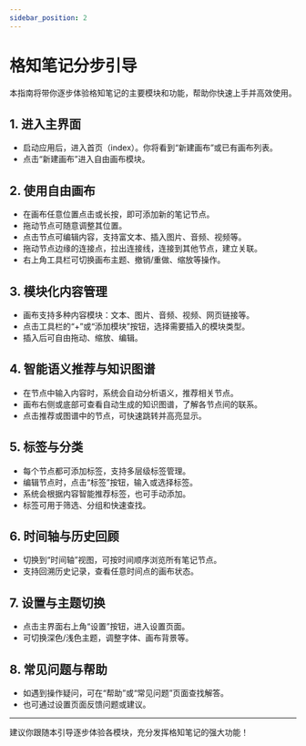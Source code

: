```yaml
---
sidebar_position: 2
---
```


# 格知笔记分步引导

本指南将带你逐步体验格知笔记的主要模块和功能，帮助你快速上手并高效使用。

## 1. 进入主界面
- 启动应用后，进入首页（index）。你将看到“新建画布”或已有画布列表。
- 点击“新建画布”进入自由画布模块。

## 2. 使用自由画布
- 在画布任意位置点击或长按，即可添加新的笔记节点。
- 拖动节点可随意调整其位置。
- 点击节点可编辑内容，支持富文本、插入图片、音频、视频等。
- 拖动节点边缘的连接点，拉出连接线，连接到其他节点，建立关联。
- 右上角工具栏可切换画布主题、撤销/重做、缩放等操作。

## 3. 模块化内容管理
- 画布支持多种内容模块：文本、图片、音频、视频、网页链接等。
- 点击工具栏的“+”或“添加模块”按钮，选择需要插入的模块类型。
- 插入后可自由拖动、缩放、编辑。

## 4. 智能语义推荐与知识图谱
- 在节点中输入内容时，系统会自动分析语义，推荐相关节点。
- 画布右侧或底部可查看自动生成的知识图谱，了解各节点间的联系。
- 点击推荐或图谱中的节点，可快速跳转并高亮显示。

## 5. 标签与分类
- 每个节点都可添加标签，支持多层级标签管理。
- 编辑节点时，点击“标签”按钮，输入或选择标签。
- 系统会根据内容智能推荐标签，也可手动添加。
- 标签可用于筛选、分组和快速查找。

## 6. 时间轴与历史回顾
- 切换到“时间轴”视图，可按时间顺序浏览所有笔记节点。
- 支持回溯历史记录，查看任意时间点的画布状态。

## 7. 设置与主题切换
- 点击主界面右上角“设置”按钮，进入设置页面。
- 可切换深色/浅色主题，调整字体、画布背景等。

## 8. 常见问题与帮助
- 如遇到操作疑问，可在“帮助”或“常见问题”页面查找解答。
- 也可通过设置页面反馈问题或建议。

---

建议你跟随本引导逐步体验各模块，充分发挥格知笔记的强大功能！
